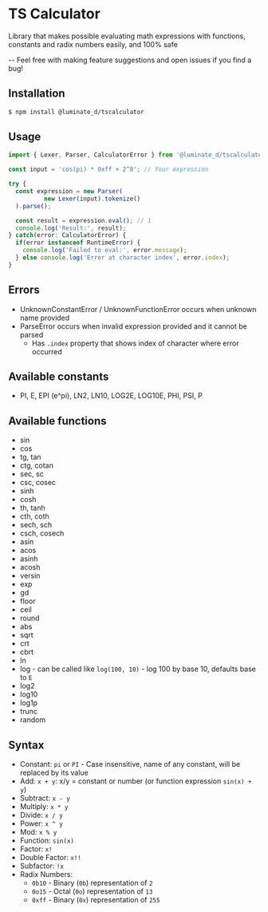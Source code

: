 # TS Calculator
Library that makes possible evaluating math expressions with
functions, constants and radix numbers easily, and 100% safe

-- Feel free with making feature suggestions and open issues if you find a bug!

## Installation
```sh
$ npm install @luminate_d/tscalculator
```

## Usage

```ts
import { Lexer, Parser, CalculatorError } from '@luminate_d/tscalculator';

const input = 'cos(pi) * 0xff + 2^8'; // Your expression

try {
  const expression = new Parser(
          new Lexer(input).tokenize()
  ).parse();

  const result = expression.eval(); // 1
  console.log('Result:', result);
} catch(error: CalculatorError) {
  if(error instanceof RuntimeError) {
    console.log('Failed to eval:', error.message);
  } else console.log('Error at character index', error.index);
}
```

## Errors
- UnknownConstantError / UnknownFunctionError occurs when unknown name provided
- ParseError occurs when invalid expression provided and it cannot be parsed
  - Has `.index` property that shows index of character where error occurred

## Available constants
- PI, E, EPI (e^pi), LN2, LN10, LOG2E, LOG10E, PHI, PSI, P

## Available functions
- sin
- cos
- tg, tan
- ctg, cotan
- sec, sc
- csc, cosec
- sinh
- cosh
- th, tanh
- cth, coth
- sech, sch
- csch, cosech
- asin
- acos
- asinh
- acosh
- versin
- exp
- gd
- floor
- ceil
- round
- abs
- sqrt
- crt
- cbrt
- ln
- log - can be called like `log(100, 10)` - log 100 by base 10, defaults base to `E`
- log2
- log10
- log1p
- trunc
- random

## Syntax
- Constant: `pi` or `PI` - Case insensitive, name of any constant, will be replaced by its value
- Add: `x + y`: x/y = constant or number (or function expression `sin(x) + y`)
- Subtract: `x - y`
- Multiply: `x * y`
- Divide: `x / y`
- Power: `x ^ y`
- Mod: `x % y`
- Function: `sin(x)`
- Factor: `x!`
- Double Factor: `x!!`
- Subfactor: `!x`
- Radix Numbers:
  - `0b10` - Binary (`0b`) representation of `2`
  - `0o15` - Octal (`0o`) representation of `13`
  - `0xff` - Binary (`0x`) representation of `255`
